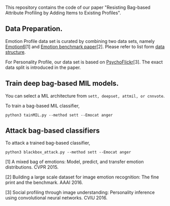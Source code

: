 This repository contains the code of our paper "Resisting Bag-based Attribute Profiling by Adding Items to Existing Profiles".

## Data Preparation.

Emotion Profile data set is curated by combining two data sets, namely [Emotion6](http://chenlab.ece.cornell.edu/downloads.html)[1] and [Emotion benchmark paper](https://arxiv.org/pdf/1605.02677)[2].
Please refer to list form [data structure](https://github.com/liuzrcc/Resisting-Bag-based-Profiling/blob/main/data/Emotion_Profile_Data).

For Personality Profile, our data set is based on [PsychoFlickr](http://www.cristinasegalin.com/research/projects/phd/personality/PsychoFlickr_images.rar)[3]. The exact data split is introduced in the paper. 


## Train deep bag-based MIL models.

You can select a MIL architecture from ```sett, deepset, attmil, or cnnvote```.

To train a bag-based MIL classifier,

```
python3 tainMIL.py --method sett --Emocat anger
```

## Attack bag-based classifiers

To attack a trained bag-based classifier,

```
python3 blackbox_attack.py --method sett --Emocat anger
```




[1] A mixed bag of emotions: Model, predict, and transfer emotion distributions. CVPR 2015.

[2] Building a large scale dataset for image emotion recognition: The fine print and the benchmark. AAAI 2016.

[3] Social profiling through image understanding: Personality inference using convolutional neural networks. CVIU 2016.



